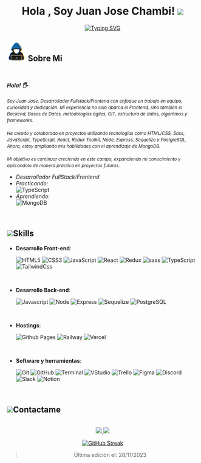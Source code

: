 
<h1 align="center"><b>Hola , Soy Juan Jose Chambi! </b><img src="https://media.giphy.com/media/hvRJCLFzcasrR4ia7z/giphy.gif" width="35"></h1>
<!--  -->
<p align="center">
<a href="https://git.io/typing-svg"><img src="https://readme-typing-svg.demolab.com?font=Poppins&weight=200&size=25&pause=1000&center=true&vCenter=true&random=false&width=700&height=100&lines=Desarrollador+Fullstack+%2F+Frontend;Curioso+-+Autodidacta+-+Dedicado+-+Automotivaci%C3%B3n;Aprendiendo+Tecnologias" alt="Typing SVG" /></a>
</p>

## <picture><img src = "https://github.com/0xAbdulKhalid/0xAbdulKhalid/raw/main/assets/mdImages/about_me.gif" width = 50px></picture> **Sobre Mi**

<br>

_**Hola! 🖐**_
<br><br>
<small >
_Soy Juan Jose, Desarrollador Fullstack/Frontend con enfoque en trabajo en equipo, curiosidad y dedicación. Mi experiencia no solo abarca el Frontend, sino también el Backend, Bases de Datos, metodologías ágiles, GIT, estructura de datos, algoritmos y frameworks.
<br><br>
He creado y colaborado en proyectos utilizando tecnologías como HTML/CSS, Sass, JavaScript, TypeScript, React, Redux Toolkit, Node, Express, Sequelize y PostgreSQL. Ahora, estoy ampliando mis habilidades con el aprendizaje de MongoDB.
<br/><br/>
Mi objetivo es continuar creciendo en este campo, expandiendo mi conocimiento y aplicándolo de manera práctica en proyectos futuros._	
</small>

- _Desarrollador FullStack/Frontend_
- _Practicando:_ <br>
 ![TypeScript](https://img.shields.io/badge/TypeScript-007ACC?style=for-the-badge&logo=typescript&logoColor=white)
- _Aprendiendo:_ <br>
 ![MongoDB](https://img.shields.io/badge/MongoDB-4EA94B?style=for-the-badge&logo=mongodb&logoColor=white)

<br>


## <img src="https://media2.giphy.com/media/QssGEmpkyEOhBCb7e1/giphy.gif?cid=ecf05e47a0n3gi1bfqntqmob8g9aid1oyj2wr3ds3mg700bl&rid=giphy.gif" width ="25"><b>Skills</b>

<p align="center">
 
- **Desarrollo Front-end**:


  ![HTML5](https://img.shields.io/badge/HTML5-E34F26?style=for-the-badge&logo=html5&logoColor=white)
  ![CSS3](https://img.shields.io/badge/CSS3-1572B6?style=for-the-badge&logo=css3&logoColor=white)
  ![JavaScript](https://img.shields.io/badge/JavaScript-323330?style=for-the-badge&logo=javascript&logoColor=F7DF1E)
  ![React](https://img.shields.io/badge/React-20232A?style=for-the-badge&logo=react&logoColor=61DAFB)
  ![Redux](https://img.shields.io/badge/Redux-593D88?style=for-the-badge&logo=redux&logoColor=white)
  ![sass](https://img.shields.io/badge/Sass-CC6699?style=for-the-badge&logo=sass&logoColor=white)
  ![TypeScript](https://img.shields.io/badge/TypeScript-007ACC?style=for-the-badge&logo=typescript&logoColor=white)
  ![TailwindCss](https://img.shields.io/badge/Tailwind_CSS-38B2AC?style=for-the-badge&logo=tailwind-css&logoColor=white)

<br>

- **Desarrollo Back-end**:
  
   ![Javascript](https://img.shields.io/badge/JavaScript-323330?style=for-the-badge&logo=javascript&logoColor=F7DF1E)
  ![Node](https://img.shields.io/badge/Node.js-339933?style=for-the-badge&logo=nodedotjs&logoColor=white)
  ![Express](https://img.shields.io/badge/Express.js-000000?style=for-the-badge&logo=express&logoColor=white)
  ![Sequelize](https://img.shields.io/badge/Sequelize-52B0E7?style=for-the-badge&logo=Sequelize&logoColor=white)
  ![PostgreSQL](https://img.shields.io/badge/PostgreSQL-316192?style=for-the-badge&logo=postgresql&logoColor=white)
  

<br>

- **Hostings**:

    ![Github Pages](https://img.shields.io/badge/GitHub%20Pages-%23327FC7.svg?style=for-the-badge&logo=github&logoColor=white)
    ![Railway](https://img.shields.io/badge/Railway-131415?style=for-the-badge&logo=railway&logoColor=white)
    ![Vercel](https://img.shields.io/badge/Vercel-000000?style=for-the-badge&logo=vercel&logoColor=white)
    
<br>

- **Software y herramientas**:

    ![Git](https://img.shields.io/badge/git-%23F05033.svg?style=for-the-badge&logo=git&logoColor=white)
    ![GitHub](https://img.shields.io/badge/github-%23121011.svg?style=for-the-badge&logo=github&logoColor=white)
    ![Terminal](https://img.shields.io/badge/Terminal-%23054020?style=for-the-badge&logo=gnu-bash&logoColor=white)
    ![VStudio](https://img.shields.io/badge/Visual%20Studio%20Code-0078d7.svg?style=for-the-badge&logo=visual-studio-code&logoColor=white)
    ![Trello](https://img.shields.io/badge/Trello-0052CC?style=for-the-badge&logo=trello&logoColor=white)
    ![Figma](https://img.shields.io/badge/Figma-F24E1E?style=for-the-badge&logo=figma&logoColor=white)
    ![Discord](https://img.shields.io/badge/Discord-5865F2?style=for-the-badge&logo=discord&logoColor=white)
    ![Slack](https://img.shields.io/badge/Slack-4A154B?style=for-the-badge&logo=slack&logoColor=white)
    ![Notion](https://img.shields.io/badge/Notion-000000?style=for-the-badge&logo=notion&logoColor=white)

<br>
</p>


	
## <img src="https://user-images.githubusercontent.com/74038190/243078651-2c0eef4b-7b75-42bd-9722-4bea97a2d532.gif" width ="45"><b>Contactame </b>
<br>
<div align='left'>

<div align="center" margin="30">

<a href="https://www.linkedin.com/in/juan-jose-chambi/" target="_blank" rel="noopener">
<img src="https://img.shields.io/badge/linkedin-%2300acee.svg?color=405DE6&style=for-the-badge&logo=linkedin&logoColor=white"/>
</a>

<a href="mailto:juanjosech.it@gmail.com" target="_blank" rel="noopener">
<img src="https://img.shields.io/badge/gmail-%23EA4335.svg?style=for-the-badge&logo=gmail&logoColor=white"/>
</a>
 
</div>
<div align="center">

[![GitHub Streak](http://github-readme-streak-stats.herokuapp.com?user=JuanJoseChambi&theme=github-dark-blue&hide_border=verdadero&border_radius=10&locale=es&date_format=M%20j%5B%2C%20Y%5D&card_width=500)](https://git.io/streak-stats)
 
> Última edición el: 28/11/2023
